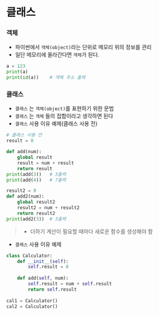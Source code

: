 # 클래스

### 객체

- 파이썬에서 `객체(object)`라는 단위로 메모리 위의 정보를 관리
- 일단 메모리에 올라간다면 `객체`가 된다.

```python
a = 123
print(a)
print(id(a))	# 객체 주소 출력
```



### 클래스

- `클래스` 는 `객체(object)`를 표현하기 위한 문법
- `클래스` 는 `객체` 들의 집합이라고 생각하면 된다
- `클래스` 사용 이유 예제(클래스 사용 전)

```python
# 클래스 사용 전
result = 0

def add(num):
    global result
    result = num + result
    return result
print(add(3))	# 3출력
print(add(4))	# 7출력

result2 = 0
def add2(num):
    global result2
    result2 = num + result2
    return result2
print(add2(3))	# 3출력
```

> - 더하기 계산이 필요할 때마다 새로운 함수를 생성해야 함

- `클래스` 사용 이유 예제

```python
class Calculator:
    def __init__(self):
        self.result = 0
        
    def add(self, num):
        self.result = num + self.result
        return self.result
    
cal1 = Calculator()
cal2 = Calculator()

